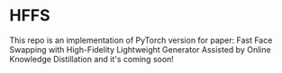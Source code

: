 # HFFS
This repo is an implementation of PyTorch version for paper: Fast Face Swapping with High-Fidelity Lightweight Generator Assisted by Online Knowledge Distillation and it's coming soon!
